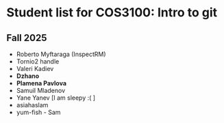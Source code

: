 # Student list for COS3100: Intro to git

## Fall 2025

- Roberto Myftaraga (InspectRM)
- Tornio2 handle
- Valeri Kadiev
- **Dzhano**
- **Plamena Pavlova**
- Samuil Mladenov
- Yane Yanev [I am sleepy :( ]
- asiahaslam
- yum-fish - Sam
